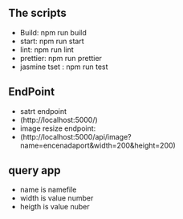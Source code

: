 ## The scripts
- Build: npm run build
- start: npm run start
- lint: npm run lint
- prettier: npm run prettier
- jasmine tset : npm run test
## EndPoint
- satrt endpoint
-  (http://localhost:5000/)
- image resize endpoint:
- (http://localhost:5000/api/image?name=encenadaport&width=200&height=200)
## query app
- name is namefile 
- width is value number 
- heigth is value nuber 



